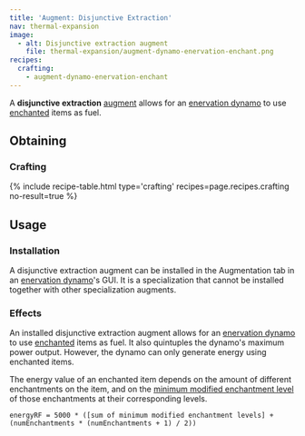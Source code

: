 ```yaml
---
title: 'Augment: Disjunctive Extraction'
nav: thermal-expansion
image:
  - alt: Disjunctive extraction augment
    file: thermal-expansion/augment-dynamo-enervation-enchant.png
recipes:
  crafting:
    - augment-dynamo-enervation-enchant
---
```


A **disjunctive extraction** [augment](/docs/augments/) allows for an
[enervation dynamo](/docs/enervation-dynamo/) to use
[enchanted](https://minecraft.gamepedia.com/Enchanting) items as fuel.


Obtaining
---------

### Crafting
{% include recipe-table.html type='crafting' recipes=page.recipes.crafting no-result=true %}


Usage
-----

### Installation
A disjunctive extraction augment can be installed in the Augmentation tab in an
[enervation dynamo](/docs/enervation-dynamo/)'s GUI. It is a specialization that
cannot be installed together with other specialization augments.

### Effects
An installed disjunctive extraction augment allows for an [enervation
dynamo](/docs/enervation-dynamo/) to use
[enchanted](https://minecraft.gamepedia.com/Enchanting) items as fuel. It also
quintuples the dynamo's maximum power output. However, the dynamo can only
generate energy using enchanted items.

The energy value of an enchanted item depends on the amount of different
enchantments on the item, and on the [minimum modified enchantment
level](https://minecraft.gamepedia.com/Enchanting/Levels) of those enchantments
at their corresponding levels.

    energyRF = 5000 * ([sum of minimum modified enchantment levels] + (numEnchantments * (numEnchantments + 1) / 2))
